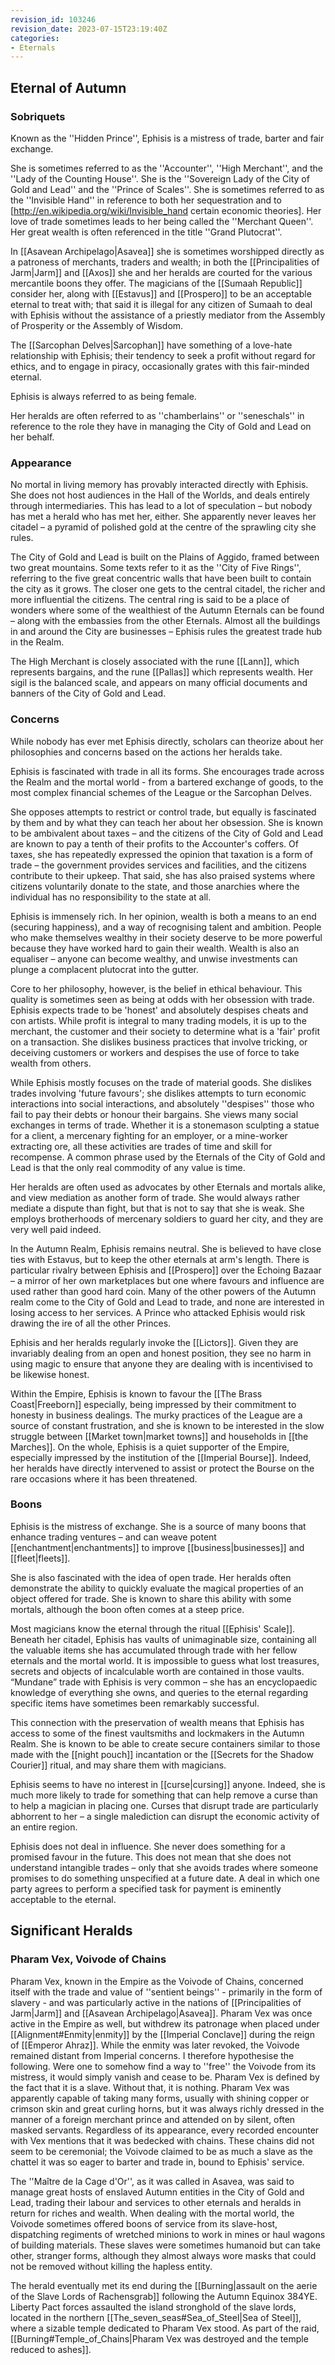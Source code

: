 ```yaml
---
revision_id: 103246
revision_date: 2023-07-15T23:19:40Z
categories:
- Eternals
---
```



## Eternal of Autumn
### Sobriquets
Known as the ''Hidden Prince'', Ephisis is a mistress of trade, barter and fair exchange.

She is sometimes referred to as the ''Accounter'', ''High Merchant'', and the ''Lady of the Counting House''. She is the ''Sovereign Lady of the City of Gold and Lead'' and the ''Prince of Scales''. She is sometimes referred to as the ''Invisible Hand'' in reference to both her sequestration and to [http://en.wikipedia.org/wiki/Invisible_hand certain economic theories]. Her love of trade sometimes leads to her being called the ''Merchant Queen''. Her great wealth is often referenced in the title ''Grand Plutocrat''.

In [[Asavean Archipelago|Asavea]] she is sometimes worshipped directly as a patroness of merchants, traders and wealth; in both the [[Principalities of Jarm|Jarm]] and [[Axos]] she and her heralds are courted for the various mercantile boons they offer. The magicians of the [[Sumaah Republic]] consider her, along with [[Estavus]] and [[Prospero]] to be an acceptable eternal to treat with; that said it is illegal for any citizen of Sumaah to deal with Ephisis without the assistance of a priestly mediator from the Assembly of Prosperity or the Assembly of Wisdom.

The [[Sarcophan Delves|Sarcophan]] have something of a love-hate relationship with Ephisis; their tendency to seek a profit without regard for ethics, and to engage in piracy, occasionally grates with this fair-minded eternal.

Ephisis is always referred to as being female.

Her heralds are often referred to as ''chamberlains'' or ''seneschals'' in reference to the role they have in managing the City of Gold and Lead on her behalf.


### Appearance
No mortal in living memory has provably interacted directly with Ephisis. She does not host audiences in the Hall of the Worlds, and deals entirely through intermediaries. This has lead to a lot of speculation – but nobody has met a herald who has met her, either. She apparently never leaves her citadel – a pyramid of polished gold at the centre of the sprawling city she rules.

The City of Gold and Lead is built on the Plains of Aggido, framed between two great mountains. Some texts refer to it as the ''City of Five Rings'', referring to the five great concentric walls that have been built to contain the city as it grows. The closer one gets to the central citadel, the richer and more influential the citizens. The central ring is said to be a place of wonders where some of the wealthiest of the Autumn Eternals can be found – along with the embassies from the other Eternals. Almost all the buildings in and around the City are businesses – Ephisis rules the greatest trade hub in the Realm.

The High Merchant is closely associated with the rune [[Lann]], which represents bargains, and the rune [[Pallas]] which represents wealth. Her sigil is the balanced scale, and appears on many official documents and banners of the City of Gold and Lead.

### Concerns
While nobody has ever met Ephisis directly, scholars can theorize about her philosophies and concerns based on the actions her heralds take.

Ephisis is fascinated with trade in all its forms. She encourages trade across the Realm and the mortal world - from a bartered exchange of goods, to the most complex financial schemes of the League or the Sarcophan Delves.

She opposes attempts to restrict or control trade, but equally is fascinated by them and by what they can teach her about her obsession. She is known to be ambivalent about taxes – and the citizens of the City of Gold and Lead are known to pay a tenth of their profits to the Accounter's coffers. Of taxes, she has repeatedly expressed the opinion that taxation is a form of trade – the government provides services and facilities, and the citizens contribute to their upkeep. That said, she has also praised systems where citizens voluntarily donate to the state, and those anarchies where the individual has no responsibility to the state at all.

Ephisis is immensely rich. In her opinion, wealth is both a means to an end (securing happiness), and a way of recognising talent and ambition. People who make themselves wealthy in their society deserve to be more powerful because they have worked hard to gain their wealth. Wealth is also an equaliser – anyone can become wealthy, and unwise investments can plunge a complacent plutocrat into the gutter.

Core to her philosophy, however, is the belief in ethical behaviour. This quality is sometimes seen as being at odds with her obsession with trade. Ephisis expects trade to be 'honest' and absolutely despises cheats and con artists. While profit is integral to many trading models, it is up to the merchant, the customer and their society to determine what is a 'fair' profit on a transaction. She dislikes business practices that involve tricking, or deceiving customers or workers and despises the use of force to take wealth from others.

While Ephisis mostly focuses on the trade of material goods. She dislikes trades involving 'future favours'; she dislikes attempts to turn economic interactions into social interactions, and absolutely ''despises'' those who fail to pay their debts or honour their bargains. She views many social exchanges in terms of trade. Whether it is a stonemason sculpting a statue for a client, a mercenary fighting for an employer, or a mine-worker extracting ore, all these activities are trades of time and skill for recompense. A common phrase used by the Eternals of the City of Gold and Lead is that the only real commodity of any value is time.

Her heralds are often used as advocates by other Eternals and mortals alike, and view mediation as another form of trade. She would always rather mediate a dispute than fight, but that is not to say that she is weak. She employs brotherhoods of mercenary soldiers to guard her city, and they are very well paid indeed.

In the Autumn Realm, Ephisis remains neutral. She is believed to have close ties with Estavus, but to keep the other eternals at arm's length. There is particular rivalry between Ephisis and [[Prospero]] over the Echoing Bazaar – a mirror of her own marketplaces but one where favours and influence are used rather than good hard coin. Many of the other powers of the Autumn realm come to the City of Gold and Lead to trade, and none are interested in losing access to her services. A Prince who attacked Ephisis would risk drawing the ire of all the other Princes.

Ephisis and her heralds regularly invoke the [[Lictors]]. Given they are invariably dealing from an open and honest position, they see no harm in using magic to ensure that anyone they are dealing with is incentivised to be likewise honest.

Within the Empire, Ephisis is known to favour the [[The Brass Coast|Freeborn]] especially, being impressed by their commitment to honesty in business dealings. The murky practices of the League are a source of constant frustration, and she is known to be interested in the slow struggle between [[Market town|market towns]] and households in [[the Marches]]. On the whole, Ephisis is a quiet supporter of the Empire, especially impressed by the institution of the [[Imperial Bourse]]. Indeed, her heralds have directly intervened to assist or protect the Bourse on the rare occasions where it has been threatened.

### Boons
Ephisis is the mistress of exchange. She is a source of many boons that enhance trading ventures – and can weave potent [[enchantment|enchantments]] to improve [[business|businesses]] and [[fleet|fleets]].

She is also fascinated with the idea of open trade. Her heralds often demonstrate the ability to quickly evaluate the magical properties of an object offered for trade. She is known to share this ability with some mortals, although the boon often comes at a steep price.

Most magicians know the eternal through the ritual [[Ephisis' Scale]]. Beneath her citadel, Ephisis has vaults of unimaginable size, containing all the valuable items she has accumulated through trade with her fellow eternals and the mortal world. It is impossible to guess what lost treasures, secrets and objects of incalculable worth are contained in those vaults. “Mundane” trade with Ephisis is very common – she has an encyclopaedic knowledge of everything she owns, and queries to the eternal regarding specific items have sometimes been remarkably successful.

This connection with the preservation of wealth means that Ephisis has access to some of the finest vaultsmiths and lockmakers in the Autumn Realm. She is known to be able to create secure containers similar to those made with the [[night pouch]] incantation or the [[Secrets for the Shadow Courier]] ritual, and may share them with magicians.

Ephisis seems to have no interest in [[curse|cursing]] anyone. Indeed, she is much more likely to trade for something that can help remove a curse than to help a magician in placing one. Curses that disrupt trade are particularly abhorrent to her – a single malediction can disrupt the economic activity of an entire region.

Ephisis does not deal in influence. She never does something for a promised favour in the future. This does not mean that she does not understand intangible trades – only that she avoids trades where someone promises to do something unspecified at a future date. A deal in which one party agrees to perform a specified task for payment is eminently acceptable to the eternal.

## Significant Heralds
### Pharam Vex, Voivode of Chains
Pharam Vex, known in the Empire as the Voivode of Chains, concerned itself with the trade and value of ''sentient beings'' - primarily in the form of slavery - and was particularly active in the nations of [[Principalities of Jarm|Jarm]] and [[Asavean Archipelago|Asavea]]. Pharam Vex was once active in the Empire as well, but withdrew its patronage when placed under [[Alignment#Enmity|enmity]] by the [[Imperial Conclave]] during the reign of [[Emperor Ahraz]]. While the enmity was later revoked, the Voivode remained distant from Imperial concerns.
I therefore hypothesise the following. Were one to somehow find a way to ''free'' the Voivode from its mistress, it would simply vanish and cease to be. Pharam Vex is defined by the fact that it is a slave. Without that, it is nothing.
Pharam Vex was apparently capable of taking many forms, usually with shining copper or crimson skin and great curling horns, but it was always richly dressed in the manner of a foreign merchant prince and attended on by silent, often masked servants. Regardless of its appearance, every recorded encounter with Vex mentions that it was bedecked with chains. These chains did not seem to be ceremonial; the Voivode claimed to be as much a slave as the chattel it was so eager to barter and trade in, bound to Ephisis' service.

The ''Maître de la Cage d'Or'', as it was called in Asavea, was said to manage great hosts of enslaved Autumn entities in the City of Gold and Lead, trading their labour and services to other eternals and heralds in return for riches and wealth. When dealing with the mortal world, the Voivode sometimes offered boons of service from its slave-host, dispatching regiments of wretched minions to work in mines or haul wagons of building materials. These slaves were sometimes humanoid but can take other, stranger forms, although they almost always wore masks that could not be removed without killing the hapless entity.

The herald eventually met its end during the [[Burning|assault on the aerie of the Slave Lords of Rachensgrab]] following the Autumn Equinox 384YE. Liberty Pact forces assaulted the island stronghold of the slave lords, located in the northern [[The_seven_seas#Sea_of_Steel|Sea of Steel]], where a sizable temple dedicated to Pharam Vex stood. As part of the raid, [[Burning#Temple_of_Chains|Pharam Vex was destroyed and the temple reduced to ashes]].

